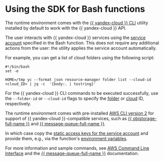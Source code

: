 # Using the SDK for Bash functions

The runtime environment comes with the [{{ yandex-cloud }} CLI](../../../cli/) utility installed by default to work with the {{ yandex-cloud }} API.

The user interacts with {{ yandex-cloud }} services using the [service account](../../operations/function-sa.md) specified in the Bash function. This does not require any additional actions from the user: the utility applies the service account automatically.

For example, you can get a list of cloud folders using the following script:

```shell script
#!/bin/bash
set -e

HOME=/tmp yc --format json resource-manager folder list --cloud-id <cloud_ID> | jq -c  '{body:. | tostring}'
```

For the {{ yandex-cloud }} CLI commands to be executed successfully, use the `--folder-id` or `--cloud-id` flags to specify the [folder](../../../resource-manager/operations/folder/get-id.md) or [cloud](../../../resource-manager/operations/cloud/get-id.md) ID, respectively.
 
The runtime environment comes with pre-installed [AWS CLI version 2](https://docs.aws.amazon.com/cli/index.html) for support of {{ yandex-cloud }}-compatible services, such as [{{ objstorage-full-name }}](../../../storage/index.yaml) and [{{ message-queue-full-name }}](../../../message-queue/index.yaml).

In which case copy the [static access keys for the service account](../../../iam/operations/authentication/manage-access-keys.md#create-access-key) and provide them, e.g., via the function's [environment variables](../../concepts/runtime/environment-variables.md).

For more information and sample commands, see [AWS Command Line Interface](../../../storage/tools/aws-cli.md) and the [{{ message-queue-full-name }}](../../../message-queue/instruments/index.md) documentation.



